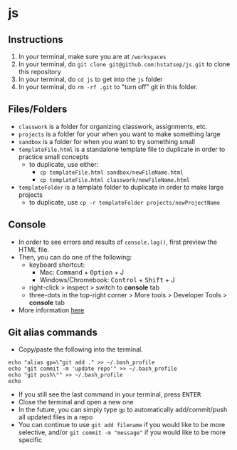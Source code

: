# js

## Instructions
1. In your terminal, make sure you are at `/workspaces`
2. In your terminal, do `git clone git@github.com:hstatsep/js.git` to clone this repository
3. In your terminal, do `cd js` to get into the `js` folder
4. In your terminal, do `rm -rf .git` to "turn off" git in this folder.

## Files/Folders
* `classwork` is a folder for organizing classwork, assignments, etc.
* `projects` is a folder for your when you want to make something large
* `sandbox` is a folder for when you want to try something small
* `templateFile.html` is a standalone template file to duplicate in order to practice small concepts
  * to duplicate, use either:
    * `cp templateFile.html sandbox/newFileName.html`
    * `cp templateFile.html classwork/newFileName.html`
* `templateFolder` is a template folder to duplicate in order to make large projects
  * to duplicate, use `cp -r templateFolder projects/newProjectName`

## Console
* In order to see errors and results of `console.log()`, first preview the HTML file.
* Then, you can do one of the following:
  * keyboard shortcut:
    * Mac: <kbd>Command</kbd> + <kbd>Option</kbd> + J
    * Windows/Chromebook: <kbd>Control</kbd> + <kbd>Shift</kbd> + J
  * right-click > inspect > switch to **console** tab
  * three-dots in the top-right corner > More tools > Developer Tools > **console** tab
* More information [here](https://developers.google.com/web/tools/chrome-devtools/console/javascript)

## Git alias commands
* Copy/paste the following into the terminal.
```
echo "alias gp=\"git add ." >> ~/.bash_profile
echo "git commit -m 'update repo'" >> ~/.bash_profile
echo "git push\"" >> ~/.bash_profile
echo

```
* If you still see the last command in your terminal, press <kbd>ENTER</kbd>
* Close the terminal and open a new one
* In the future, you can simply type `gp` to automatically add/commit/push all updated files in a repo
* You can continue to use `git add filename` if you would like to be more selective, and/or `git commit -m "message"` if you would like to be more specific

